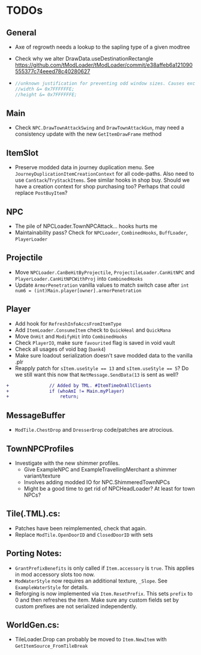 # TODOs

## General

- Axe of regrowth needs a lookup to the sapling type of a given modtree

- Check why we alter DrawData.useDestinationRectangle
	https://github.com/tModLoader/tModLoader/commit/e38affeb6a121090555377c74eeed78c40280627

-	```cs
	//unknown justification for preventing odd window sizes. Causes excessive device resets. - ChickenBones
	//width &= 0x7FFFFFFE;
	//height &= 0x7FFFFFFE;
	```
## Main
- Check `NPC.DrawTownAttackSwing` and `DrawTownAttackGun`, may need a consistency update with the new `GetItemDrawFrame` method

## ItemSlot
- Preserve modded data in journey duplication menu. See `JourneyDuplicationItemCreationContext` for all code-paths. 
Also need to use `CanStack`/`TryStackItems`. See similar hooks in shop buy. Should we have a creation context for shop purchasing too? Perhaps that could replace `PostBuyItem`?

## NPC
- The pile of NPCLoader.TownNPCAttack... hooks hurts me
- Maintainability pass? Check for `NPCLoader`, `CombinedHooks`, `BuffLoader`, `PlayerLoader`

## Projectile 
- Move `NPCLoader.CanBeHitByProjectile`, `ProjectileLoader.CanHitNPC` and `PlayerLoader.CanHitNPCWithProj` into `CombinedHooks`
- Update `ArmorPenetration` vanilla values to match switch case after `int num6 = (int)Main.player[owner].armorPenetration`

## Player
- Add hook for `RefreshInfoAccsFromItemType`
- Add `ItemLoader.ConsumeItem` check to `QuickHeal` and `QuickMana`
- Move `OnHit` and `ModifyHit` into `CombinedHooks`
- Check `PlayerIO`, make sure `favourited` flag is saved in void vault
- Check all usages of void bag (`bank4`)
- Make sure loadout serialization doesn't save modded data to the vanilla .plr
- Reapply patch for `sItem.useStyle == 13` and `sItem.useStyle == 5`? Do we still want this now that `NetMessage.SendData(13` is sent as well?
```patch
+				// Added by TML. #ItemTimeOnAllClients
+				if (whoAmI != Main.myPlayer)
+					return;
```

## MessageBuffer
- `ModTile.ChestDrop` and `DresserDrop` code/patches are atrocious.

## TownNPCProfiles
- Investigate with the new shimmer profiles. 
	- Give ExampleNPC and ExampleTravellingMerchant a shimmer variant/texture
	- Involves adding modded IO for NPC.ShimmeredTownNPCs
	- Might be a good time to get rid of NPCHeadLoader? At least for town NPCs?

## Tile(.TML).cs:
- Patches have been reimplemented, check that again.
- Replace `ModTile.OpenDoorID` and `ClosedDoorID` with sets

## Porting Notes:
- `GrantPrefixBenefits` is only called if `Item.accessory` is `true`. This applies in mod accessory slots too now.
- `ModWaterStyle` now requires an additional texture, `_Slope`. See `ExampleWaterStyle` for details.
- Reforging is now implemented via `Item.ResetPrefix`. This sets `prefix` to 0 and then refreshes the item. Make sure any custom fields set by custom prefixes are not serialized independently.

## WorldGen.cs:
- TileLoader.Drop can probably be moved to `Item.NewItem` with `GetItemSource_FromTileBreak`